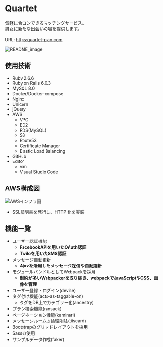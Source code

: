 # Quartet

気軽に合コンできるマッチングサービス。<br>
男女に新たな出会いの場を提供します。<br><br>
URL: [https:quartet-plan.com](https:quartet-plan.com)

![README_image](https://user-images.githubusercontent.com/62461394/119217950-a8c4a180-bb18-11eb-8bef-ed33aba04f68.png)

## 使用技術
- Ruby 2.6.6
- Ruby on Rails 6.0.3
- MySQL 8.0
- Docker/Docker-compose
- Nginx
- Unicorn
- jQuery
- AWS
  - VPC
  - EC2
  - RDS(MySQL)
  - S3
  - Route53
  - Certificate Manager
  - Elastic Load Balancing
- GitHub
- Editor
  - vim
  - Visual Studio Code

## AWS構成図

![AWSインフラ図](https://user-images.githubusercontent.com/62461394/119219595-49b75a80-bb21-11eb-9fcc-4990191e215a.png)

- SSL証明書を発行し、HTTP 化を実装

## 機能一覧
- ユーザー認証機能
  - **FacebookAPIを用いたOAuth認証**
  - **Twiloを用いたSMS認証**
- メッセージ自動更新
  - **Ajaxを活用したメッセージ送信や自動更新**
- モジュールバンドルとしてWebpackを採用
  - **制約が多いWebpackerを取り除き、webpackでJavaScriptやCSS、画像を管理**
- ユーザー登録・ログイン(devise)
- タグ付け機能(acts-as-taggable-on)
  - タグをDB上でカテゴリー化(ancestry)
- プラン検索機能(ransack)
- ページネーション機能(kaminari)
- メッセージルームの論理削除(discard)
- Bootstrapのグリッドレイアウトを採用
- Sassの使用
- サンプルデータ作成(faker)
